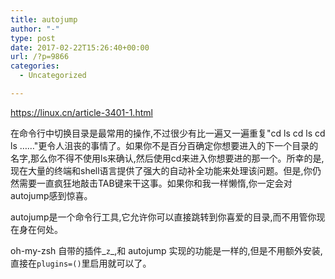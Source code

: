 ```yaml
---
title: autojump
author: "-"
type: post
date: 2017-02-22T15:26:40+00:00
url: /?p=9866
categories:
  - Uncategorized

---
```

https://linux.cn/article-3401-1.html

在命令行中切换目录是最常用的操作,不过很少有比一遍又一遍重复"cd ls cd ls cd ls ……"更令人沮丧的事情了。如果你不是百分百确定你想要进入的下一个目录的名字,那么你不得不使用ls来确认,然后使用cd来进入你想要进的那一个。所幸的是,现在大量的终端和shell语言提供了强大的自动补全功能来处理该问题。但是,你仍然需要一直疯狂地敲击TAB键来干这事。如果你和我一样懒惰,你一定会对autojump感到惊喜。

autojump是一个命令行工具,它允许你可以直接跳转到你喜爱的目录,而不用管你现在身在何处。


oh-my-zsh 自带的插件_<code class="highlighter-rouge">z</code>_,和 autojump 实现的功能是一样的,但是不用额外安装,直接在<code class="highlighter-rouge">plugins=()</code>里启用就可以了。